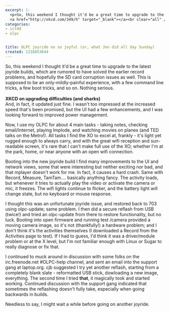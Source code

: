 ```yaml
---
excerpt: |-
  <p>So, this weekend I thought it'd be a great time to upgrade to the latest joyride builds, which are rumored to have solved the earlier record problems, and hopefully the SD card corruption issues as well.    This is supposed to be an only-mildly-painful experience, with a few command line tricks, a few boot tricks, and so on.  Nothing serious.<br />
  <a href="http://xkcd.com/349/h" target="_blank"></a><br clear="all" /><b>XKCD on upgrading difficulties (and sharks)</b>
categories:
- ict4d
- olpc


title: OLPC joyride no so joyful (or, what Jon did all day Sunday)
created: 1216053644
---
```

<p>So, this weekend I thought it'd be a great time to upgrade to the latest joyride builds, which are rumored to have solved the earlier record problems, and hopefully the SD card corruption issues as well.    This is supposed to be an only-mildly-painful experience, with a few command line tricks, a few boot tricks, and so on.  Nothing serious.<br />
<a href="http://xkcd.com/349/h" target="_blank"></a><br clear="all" /><b>XKCD on upgrading difficulties (and sharks)</b><br />
And, in fact, it updated just fine.  I wasn't too impressed at the increased speed that's been promised, but the UI had a few enhancements, and I was looking forward to improved power management.</p>

<p>Now, I use my OLPC for about 4 main tasks - taking notes, checking email/Internet, playing Implode, and watching movies on planes (and TED talks on the Metro!).  All tasks I find the XO to excel at, frankly - it's light yet rugged enough to always carry, and with the great wifi reception and sun-readable screen, it's rare that I can't make full use of the XO; whether I'm at the park, home, or near anyone with an open wifi connection.</p>

<p>Booting into the new joyride build I find many improvements to the UI and network views, some that were interesting but neither exciting nor bad, and that mplayer doesn't work for me.  In fact, it causes a hard crash.  Same with Record, Measure, TamTam.... basically anything fancy.  The activity loads, but whenever it tries to actually play the video or activate the camera or mic, it freezes.  The wifi lights continue to flicker, and the battery light will change state, but no keyboard or mouse response.</p>

<p>I thought this was an unfortunate joyride issue, and restored back to 703 using olpc-update; same problem.  I then did a secure reflash from USB (twice!) and tried an olpc-update from there to restore functionality, but no luck.  Booting into open firmware and running test /camera provided a moving camera image, so it's not (thankfully!) a hardware problem; and I don't think it's the activities themselves (I downloaded a Record from the Activities page to test).  If I had to guess, I'd think it was a driver/module problem or at the X level, but I'm not familiar enough with Linux or Sugar to really diagnose or fix that.</p>

<p>I continued to muck around in discussion with some folks on the irc.freenode.net #OLPC-help channel, and sent an email into the support gang at laptop.org.  cjb suggested I try yet another reflash, starting from a completely blank slate - reformatted USB stick, dowloading a new image, everything.  The second time I tried <b>that</b>, it magically took and started working.  Continued discussion with the support gang indicated that sometimes the reflashing doesn't fully take, especially when going backwards in builds.</p>

<p>Needless to say, I might wait a while before going on another joyride. <br />
</p>
